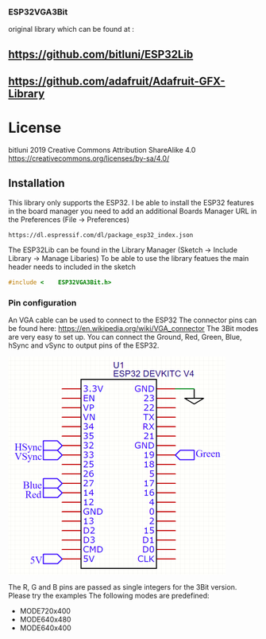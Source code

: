 ### ESP32VGA3Bit
original library which can be found at :
 
##  https://github.com/bitluni/ESP32Lib
   
##   https://github.com/adafruit/Adafruit-GFX-Library


# License
bitluni 2019
Creative Commons Attribution ShareAlike 4.0
https://creativecommons.org/licenses/by-sa/4.0/

## Installation

This library only supports the ESP32.
I be able to install the ESP32 features in the board manager you need to add an additional Boards Manager URL in the Preferences (File -> Preferences)
```
https://dl.espressif.com/dl/package_esp32_index.json
```
The ESP32Lib can be found in the Library Manager (Sketch -> Include Library -> Manage Libaries)
To be able to use the library featues the main header needs to included in the sketch
```cpp
#include <    ESP32VGA3Bit.h>
```

### Pin configuration

An VGA cable can be used to connect to the ESP32
The connector pins can be found here: https://en.wikipedia.org/wiki/VGA_connector
The 3Bit modes are very easy to set up. You can connect 
the Ground, Red, Green, Blue, hSync and vSync to output pins of the ESP32.

![3Bit color setup](/Documentation/schematic3bit.png)

The R, G and B pins are passed as single integers for the 3Bit version. Please try the examples
The following modes are predefined:
- MODE720x400
- MODE640x480
- MODE640x400
